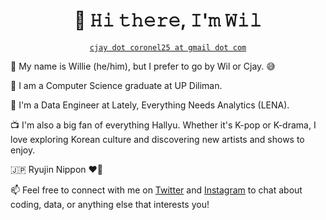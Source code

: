 <h1 align="center" title="...and I'm happy to see you here :)">👋 𝙷𝚒 𝚝𝚑𝚎𝚛𝚎, 𝙸'𝚖 𝚆𝚒𝚕 </h1> 

<p align='center'>
<a href="mailto:wncoroneljr@gmail.com" title="Email Address"><code>cjay dot coronel25 at gmail dot com</code></a> 
</p>

👦 My name is Willie (he/him), but I prefer to go by Wil or Cjay. 😅  

🏬 I am a Computer Science graduate at UP Diliman.  

🔭 I'm a Data Engineer at Lately, Everything Needs Analytics (LENA).  

📺 I'm also a big fan of everything Hallyu. Whether it's K-pop or K-drama, I love exploring Korean culture and discovering new artists and shows to enjoy.  

🇯🇵 Ryujin Nippon ❤️🏐

📫 Feel free to connect with me on [Twitter](https://twitter.com/cjaycrnl_) and [Instagram](https://www.instagram.com/cjaycoronel/) to chat about coding, data, or anything else that interests you!

<!--💌 You can also reach me through this email address: <cjay.coronel25@gmail.com> -->


